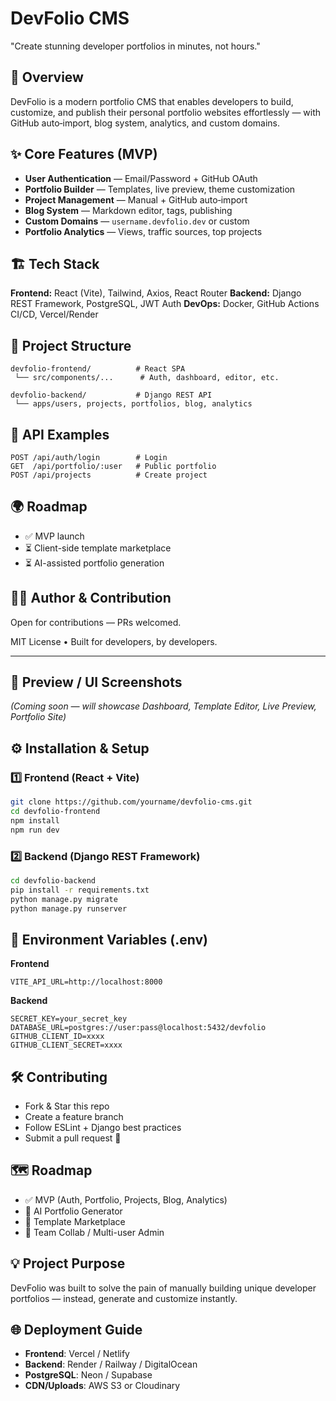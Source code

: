 # DevFolio CMS

"Create stunning developer portfolios in minutes, not hours."

## 🚀 Overview

DevFolio is a modern portfolio CMS that enables developers to build, customize, and publish their personal portfolio websites effortlessly — with GitHub auto‑import, blog system, analytics, and custom domains.

## ✨ Core Features (MVP)

* **User Authentication** — Email/Password + GitHub OAuth
* **Portfolio Builder** — Templates, live preview, theme customization
* **Project Management** — Manual + GitHub auto‑import
* **Blog System** — Markdown editor, tags, publishing
* **Custom Domains** — `username.devfolio.dev` or custom
* **Portfolio Analytics** — Views, traffic sources, top projects

## 🏗️ Tech Stack

**Frontend:** React (Vite), Tailwind, Axios, React Router
**Backend:** Django REST Framework, PostgreSQL, JWT Auth
**DevOps:** Docker, GitHub Actions CI/CD, Vercel/Render

## 📁 Project Structure

```
devfolio-frontend/          # React SPA
 └── src/components/...      # Auth, dashboard, editor, etc.

devfolio-backend/           # Django REST API
 └── apps/users, projects, portfolios, blog, analytics
```

## 📡 API Examples

```
POST /api/auth/login        # Login
GET  /api/portfolio/:user   # Public portfolio
POST /api/projects          # Create project
```

## 🌍 Roadmap

* ✅ MVP launch
* ⏳ Client-side template marketplace
* ⏳ AI-assisted portfolio generation

## 🧑‍💻 Author & Contribution

Open for contributions — PRs welcomed.

MIT License • Built for developers, by developers.

---

## 📸 Preview / UI Screenshots

*(Coming soon — will showcase Dashboard, Template Editor, Live Preview, Portfolio Site)*

## ⚙️ Installation & Setup

### 1️⃣ Frontend (React + Vite)

```bash
git clone https://github.com/yourname/devfolio-cms.git
cd devfolio-frontend
npm install
npm run dev
```

### 2️⃣ Backend (Django REST Framework)

```bash
cd devfolio-backend
pip install -r requirements.txt
python manage.py migrate
python manage.py runserver
```

## 🔐 Environment Variables (.env)

**Frontend**

```
VITE_API_URL=http://localhost:8000
```

**Backend**

```
SECRET_KEY=your_secret_key
DATABASE_URL=postgres://user:pass@localhost:5432/devfolio
GITHUB_CLIENT_ID=xxxx
GITHUB_CLIENT_SECRET=xxxx
```

## 🛠️ Contributing

* Fork & Star this repo
* Create a feature branch
* Follow ESLint + Django best practices
* Submit a pull request 🚀

## 🗺️ Roadmap

* ✅ MVP (Auth, Portfolio, Projects, Blog, Analytics)
* 🚧 AI Portfolio Generator
* 🚧 Template Marketplace
* 🚧 Team Collab / Multi-user Admin

## 💡 Project Purpose

DevFolio was built to solve the pain of manually building unique developer portfolios — instead, generate and customize instantly.

## 🌐 Deployment Guide

* **Frontend**: Vercel / Netlify
* **Backend**: Render / Railway / DigitalOcean
* **PostgreSQL**: Neon / Supabase
* **CDN/Uploads**: AWS S3 or Cloudinary
